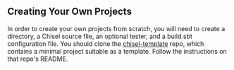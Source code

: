 ## Creating Your Own Projects

In order to create your own projects from scratch, you will need to create a directory, a Chisel source file, an optional tester, and a build.sbt configuration file.
You should clone the [chisel-template](https://github.com/ucb-bar/chisel-template) repo, which contains a minimal project suitable as a template.
Follow the instructions on that repo's README.
